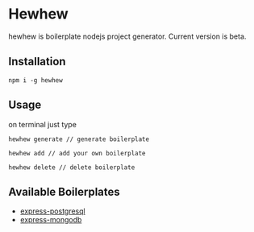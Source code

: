 # Hewhew

hewhew is boilerplate nodejs project generator. Current version is beta.

## Installation

```
npm i -g hewhew
```

## Usage

on terminal just type

```
hewhew generate // generate boilerplate

hewhew add // add your own boilerplate

hewhew delete // delete boilerplate
```

## Available Boilerplates

- [express-postgresql](https://github.com/akane10/hewhew/tree/master/boilerplates/express-postgresql)
- [express-mongodb](https://github.com/akane10/hewhew/tree/master/boilerplates/express-mongodb)
